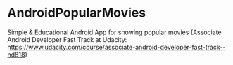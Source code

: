 # AndroidPopularMovies
Simple &amp; Educational Android App for showing popular movies (Associate Android Developer Fast Track at Udacity: https://www.udacity.com/course/associate-android-developer-fast-track--nd818)
